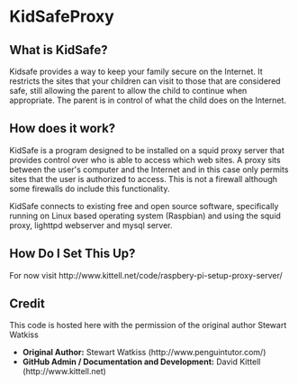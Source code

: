 # KidSafeProxy

<h2>What is KidSafe?</h2>
Kidsafe provides a way to keep your family secure on the Internet. It restricts the sites that your children can visit to those that are considered safe, still allowing the parent to allow the child to continue when appropriate. The parent is in control of what the child does on the Internet.

<h2>How does it work?</h2>
KidSafe is a program designed to be installed on a squid proxy server that provides control over who is able to access which web sites. A proxy sits between the user's computer and the Internet and in this case only permits sites that the user is authorized to access. This is not a firewall although some firewalls do include this functionality.

KidSafe connects to existing free and open source software, specifically running on Linux based operating system (Raspbian) and using the squid proxy, lighttpd webserver and mysql server.

<h2>How Do I Set This Up?</h2>
For now visit http://www.kittell.net/code/raspbery-pi-setup-proxy-server/

<h2>Credit</h2>
This code is hosted here with the permission of the original author Stewart Watkiss

<ul>
<li><strong>Original Author:</strong> Stewart Watkiss (http://www.penguintutor.com/)</li>
<li><strong>GitHub Admin / Documentation and Development:</strong> David Kittell (http://www.kittell.net)</li>
</ul>
